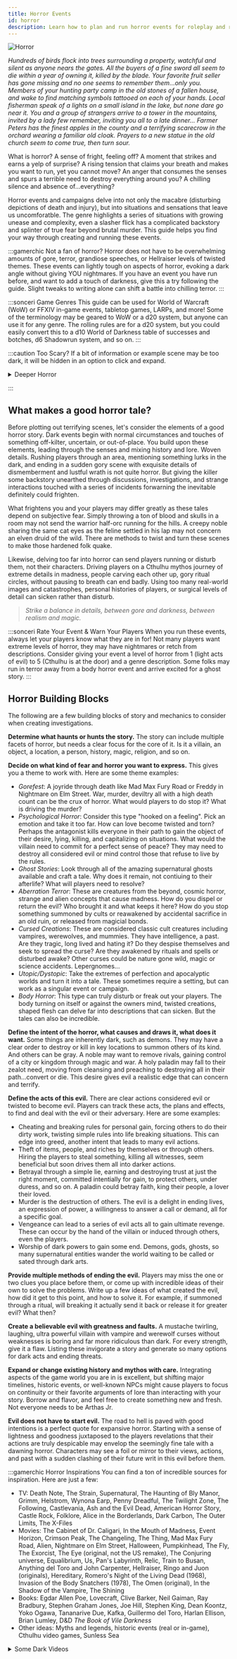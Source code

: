 ```yaml
---
title: Horror Events
id: horror
description: Learn how to plan and run horror events for roleplay and rolling games.
---
```


<div id="vamp">

![Horror](/img/guides/horror.png)

*Hundreds of birds flock into trees surrounding a property, watchful and silent as anyone nears the gates. All the buyers of a fine sword all seem to die within a year of owning it, killed by the blade. Your favorite fruit seller has gone missing and no one seems to remember them...only you. Members of your hunting party camp in the old stones of a fallen house, and wake to find matching symbols tattooed on each of your hands. Local fisherman speak of a lights on a small island in the lake, but none dare go near it. You and a group of strangers arrive to a tower in the mountains, invited by a lady few remember, inviting you all to a late dinner... Farmer Peters has the finest apples in the county and a terrifying scarecrow in the orchard wearing a familiar old cloak. Prayers to a new statue in the old church seem to come true, then turn sour.*

What is horror? A sense of fright, feeling off? A moment that strikes and earns a yelp of surprise? A rising tension that claims your breath and makes you want to run, yet you cannot move? An anger that consumes the senses and spurs a terrible need to destroy everything around you? A chilling silence and absence of...everything? 

Horror events and campaigns delve into not only the macabre (disturbing depictions of death and injury), but into situations and sensations that leave us uncomforatble. The genre highlights a series of situations with growing unease and complexity, even a slasher flick has a complicated backstory and splinter of true fear beyond brutal murder. This guide helps you find your way through creating and running these events. 

:::gamerchic Not a fan of horror?
Horror does not have to be overwhelming amounts of gore, terror, grandiose speeches, or Hellraiser levels of twisted themes. These events can lightly tough on aspects of horror, evoking a dark angle without giving YOU nightmares. If you have an event you have run before, and want to add a touch of darkness, give this a try following the guide. Slight tweaks to writing alone can shift a battle into chilling terror.
:::

:::sonceri Game Genres
This guide can be used for World of Warcraft (WoW) or FFXIV in-game events, tabletop games, LARPs, and more! Some of the terminology may be geared to WoW or a d20 system, but anyone can use it for any genre. The rolling rules are for a d20 system, but you could easily convert this to a d10 World of Darkness table of successes and botches, d6 Shadowrun system, and so on.
:::

:::caution Too Scary?
If a bit of information or example scene may be too dark, it will be hidden in an option to click and expand.

<details closed>
<summary>Deeper Horror
</summary>
This is an example of hidden content to watch for.
</details>

:::

## What makes a good horror tale?

Before plotting out terrifying scenes, let's consider the elements of a good horror story.
Dark events begin with normal circumstances and touches of something off-kilter, uncertain, or out-of-place. You build upon these elements, leading through the senses and mixing history and lore. Woven details. Rushing players through an area, mentioning something lurks in the dark, and ending in a sudden gory scene with exquisite details of dismemberment and lustful wrath is not quite horror. But giving the killer some backstory unearthed through discussions, investigations, and strange interactions touched with a series of incidents forwarning the inevitable definitely could frighten.

What frightens you and your players may differ greatly as these tales depend on subjective fear. Simply throwing a ton of blood and skulls in a room may not send the warrior half-orc running for the hills. A creepy noble sharing the same cat eyes as the feline settled in his lap may not concern an elven druid of the wild. There are methods to twist and turn these scenes to make those hardened folk quake.

Likewise, delving too far into horror can send players running or disturb them, not their characters. Driving players on a Cthulhu mythos journey of extreme details in madness, people carving each other up, gory ritual circles, without pausing to breath can end badly. Using too many real-world images and catastrophes, personal histories of players, or surgical levels of detail can sicken rather than disturb.  

> *Strike a balance in details, between gore and darkness, between realism and magic.*

:::sonceri Rate Your Event & Warn Your Players
When you run these events, always let your players know what they are in for! Not many players want extreme levels of horror, they may have nightmares or retch from descriptions. Consider giving your event a level of horror from 1 (light acts of evil) to 5 (Cthulhu is at the door) and a genre description. Some folks may run in terror away from a body horror event and arrive excited for a ghost story.
:::

## Horror Building Blocks

The following are a few building blocks of story and mechanics to consider when creating investigations.

<div id="vhilit">

**Determine what haunts or hunts the story.** The story can include multiple facets of horror, but needs a clear focus for the core of it. Is it a villain, an object, a location, a person, history, magic, religion, and so on. 

**Decide on what kind of fear and horror you want to express.** This gives you a theme to work with. Here are some theme examples:

* *Gorefest*: A joyride through death like Mad Max Fury Road or Freddy in Nightmare on Elm Street. War, murder, deviltry all with a high death count can be the crux of horror. What would players to do stop it? What is driving the murder?
* *Psychological Horror*: Consider this type "hooked on a feeling". Pick an emotion and take it too far. How can love become twisted and torn? Perhaps the antagonist kills everyone in their path to gain the object of their desire, lying, killing, and capitalizing on situations. What would the villain need to commit for a perfect sense of peace? They may need to destroy all considered evil or mind control those that refuse to live by the rules.
* *Ghost Stories*: Look through all of the amazing supernatural ghosts available and craft a tale. Why does it remain, not contiuing to their afterlife? What will players need to resolve? 
* *Aberration Terror*: These are creatures from the beyond, cosmic horror, strange and alien concepts that cause madness. How do you dispel or return the evil? Who brought it and what keeps it here? How do you stop something summoned by cults or reawakened by accidental sacrifice in an old ruin, or released from magicial bonds.
* *Cursed Creations*: These are considered classic cult creatures including vampires, werewolves, and mummies. They have intelligence, a past. Are they tragic, long lived and hating it? Do they despise themselves and seek to spread the curse? Are they awakened by rituals and spells or disturbed awake? Other curses could be nature gone wild, magic or science accidents. Lepergnomes... 
* *Utopic/Dystopic*: Take the extremes of perfection and apocalyptic worlds and turn it into a tale. These sometimes require a setting, but can work as a singular event or campaign.
* *Body Horror*: This type can truly disturb or freak out your players. The body turning on itself or against the owners mind, twisted creations, shaped flesh can delve far into descriptions that can sicken. But the tales can also be incredible.

**Define the intent of the horror, what causes and draws it, what does it want.** Some things are inherently dark, such as demons. They may have a clear order to destroy or kill in key locations to summon others of its kind. And others can be gray. A noble may want to remove rivals, gaining control of a city or kingdom through magic and war. A holy paladin may fall to their zealot need, moving from cleansing and preaching to destroying all in their path...convert or die. This desire gives evil a realistic edge that can concern and terrify.

**Define the acts of this evil.** There are clear actions considered evil or twisted to become evil. Players can track these acts, the plans and effects, to find and deal with the evil or their adversary. Here are some examples:

* Cheating and breaking rules for personal gain, forcing others to do their dirty work, twisting simple rules into life breaking situations. This can edge into greed, another intent that leads to many evil actions.
* Theft of items, people, and riches by themselves or through others. Hiring the players to steal something, killing all witnesses, seem beneficial but soon drives them all into darker actions.
* Betrayal through a simple lie, earning and destroying trust at just the right moment, committed intentially for gain, to protect others, under duress, and so on. A paladin could betray faith, king their people, a lover their loved.
* Murder is the destruction of others. The evil is a delight in ending lives, an expression of power, a willingness to answer a call or demand, all for a specific goal.
* Vengeance can lead to a series of evil acts all to gain ultimate revenge. These can occur by the hand of the villain or induced through others, even the players. 
* Worship of dark powers to gain some end. Demons, gods, ghosts, so many supernatural entities wander the world waiting to be called or sated through dark arts. 

**Provide multiple methods of ending the evil.** Players may miss the one or two clues you place before them, or come up with incredible ideas of their own to solve the problems. Write up a few ideas of what created the evil, how did it get to this point, and how to solve it. For example, if summoned through a ritual, will breaking it actually send it back or release it for greater evil? What then?

**Create a believable evil with greatness and faults.** A mustache twirling, laughing, ultra powerful villain with vampire and werewolf curses without weaknesses is boring and far more ridiculous than dark. For every strength, give it a flaw. Listing these invigorate a story and generate so many options for dark acts and ending threats.

**Expand or change existing history and mythos with care.** Integrating aspects of the game world you are in is excellent, but shifting major timelines, historic events, or well-known NPCs might cause players to focus on continuity or their favorite arguments of lore than interacting with your story. Borrow and flavor, and feel free to create something new and fresh. Not everyone needs to be Arthas Jr.

**Evil does not have to start evil.** The road to hell is paved with good intentions is a perfect quote for expansive horror. Starting with a sense of lightness and goodness juxtaposed to the players revelations that their actions are truly despicable may envelop the seemingly fine tale with a dawning horror. Characters may see a foil or mirror to their views, actions, and past with a sudden clashing of their future writ in this evil before them.

</div>

:::gamerchic Horror Inspirations
You can find a ton of incredible sources for inspiration. Here are just a few:

* TV: Death Note, The Strain, Supernatural, The Haunting of Bly Manor, Grimm, Helstrom, Wynona Earp, Penny Dreadful, The Twilight Zone, The Following, Castlevania, Ash and the Evil Dead, American Horror Story, Castle Rock, Folklore, Alice in the Borderlands, Dark Carbon, The Outer Limits, The X-Files
* Movies: The Cabinet of Dr. Caligari, In the Mouth of Madness, Event Horizon, Crimson Peak, The Changeling, The Thing, Mad Max Fury Road, Alien, Nightmare on Elm Street, Halloween, Pumpkinhead, The Fly, The Exorcist, The Eye (original, not the US remake), The Conjuring universe, Equalibrium, Us, Pan's Labyrinth, Relic, Train to Busan, Anything del Toro and John Carpenter, Hellraiser, Ringo and Juon (originals), Hereditary, Romero's Night of the Living Dead (1968), Invasion of the Body Snatchers (1978), The Omen (original), In the Shadow of the Vampire, The Shining
* Books: Egdar Allen Poe, Lovecraft, Clive Barker, Neil Gaiman, Ray Bradbury, Stephen Graham Jones, Joe Hill, Stephen King, Dean Koontz, Yoko Ogawa, Tananarive Due, Kafka, Guillermo del Toro, Harlan Ellison, Brian Lumley, D&D *The Book of Vile Darkness*
* Other ideas: Myths and legends, historic events (real or in-game), Cthulhu video games, Sunless Sea

<details closed>
<summary>Some Dark Videos
</summary>

Convert or die... Chronicles of Riddick
<Iframe url="https://www.youtube.com/embed/BE1H7oA9vdY"
        width="854px"
        height="480px"
        id="myId"
        className="video-container"
        display="initial"
        position="relative"
        allow="accelerometer; autoplay=1; clipboard-write; encrypted-media; gyroscope; picture-in-picture" 
        allowfullscreen
        />

Madness of existance... In the Mouth of Madness
<Iframe url="https://www.youtube.com/embed/agWPEWophEU"
        width="854px"
        height="480px"
        id="myId"
        className="video-container"
        display="initial"
        position="relative"
        allow="accelerometer; autoplay=1; clipboard-write; encrypted-media; gyroscope; picture-in-picture" 
        allowfullscreen
        />

Refined Cthulhu
<Iframe url="https://www.youtube.com/embed/QxPAm7sHbZQ"
        width="854px"
        height="480px"
        id="myId"
        className="video-container"
        display="initial"
        position="relative"
        allow="accelerometer; autoplay=1; clipboard-write; encrypted-media; gyroscope; picture-in-picture" 
        allowfullscreen
        />

The classic body horror... The Thing
<Iframe url="https://www.youtube.com/embed/5ftmr17M-a4"
        width="854px"
        height="480px"
        id="myId"
        className="video-container"
        display="initial"
        position="relative"
        allow="accelerometer; autoplay=1; clipboard-write; encrypted-media; gyroscope; picture-in-picture" 
        allowfullscreen
        />

</details>

:::

## Building a Horror Event

To build an entire horror campaign starts with smaller ideas, key villains, and arcing plots. Before coming up with a campaign, let's start with an initial event to start. For these steps, we will create two types of horror events: psychological horror and  splatterfest gore horror.

See [How to Run Events & Campaigns](best-practice.md) for information and the following tips for horror:

* Give your event and horror a theme. This can help you form ideas and give your players expectations. For example: ravaged by a curse, haunted mansion, rise of the dead, ritual gone bad, becoming a lich, death knights breaking from service, the fallen rightous, monster attacks, stolen artifact of a major power, murderous designs.
* If the evil can be ended, have multiple methods for players to learn what is needed, materials/weapons/prayers to end the threat, NPCs to aid in resolving issues, and other ideas for conflict. If you tie everything to one or two places and items, they may not catch on and miss opportunities.
* Provide NPCs and items that will have details to help, some may not know what they have or found, some may demand payment for the information. This can also be an interesting hook for a fight, learning the past, determining weaknesses, creating a solution, and so on.
* Consider asking your players for backstory information or some of their fears. You can use these pieces to enhance and personalize the dark aspects touching on their personal story.
* Create a map to track your horror story. Here is an [example for horror events](https://docs.google.com/drawings/d/1gbPCHeGB-qnfxWzix4Aq_N9KrpClYdYJWDJpt_Rlc0I/edit), MMO Warcraft and tabletop.

### Craft the Villain

Every tale of terror has an antagonist, be it a person, location, supernatural element, and so on. To increase the drama and tale, consider building this villain as you would the entire campaign or a character you would love to play. Give them strengths and flaws, capable of bein truly diabolical or aiding others to become horrific. While I could write a ton of ideas, [WoW DMing](https://discord.gg/RNT6sv9) DM Craft has tackled that for us! 

For a great guide on crafting villains, see [DM Craft's Antagonist](https://docs.google.com/document/d/1WCiAq1DM3SOYQm0cVX3L34HkXBE8bOZbJ_QcG1DMbSI/edit) guide.

<iframe src="https://docs.google.com/document/d/e/2PACX-1vSn_gXuLiuw-psDCKwJfCUxpto4djovHJMVMeDdItv7sy5lrpjV_L0HKxw9BDNqsgVDKvaXQv5u1q19/pub?embedded=true#view=fith" width="100%" height="500px;"></iframe>

You may also use an uncommon villain, such as a curse or location:

<div id="vhilit">

* **Determine the level of intelligence.** Is the location alive and aware or merely destroyed, dangerous, and reactive? A landscape of seething from a magical war or natural disaster may actively provide challenges to the players. They may need to cleanse, rebuild, deal with the dead, etc. If it is intelligent, players may feel watched, trees and earth may try to swallow them, animals driven to attack, etc. For curses and contagions, it may be virulent and medical infecting, or parasidic with an agenda and awareness through those it consumes.
* **Define what is required to end the threat.** Do they need to cleanse the area, destroy an artifact, collect stolen items from a tomb? Can the illness be treated, how does magic affect it? 
* **Build a history for the dark location/curse.** A terrible battle, death, or spirit may have fallen on the land causing this change. The curse may have been seen before, enscrolled by casters or laid by fiends/celestials. Crafting a backstory gives you details to aid players and enrich key scenes.
* **Provide multiple methods to learn the secrets, while considering dark prices to pay for it.** If they can't get to a library, perhaps they need to pay an eldering crone for insight, get sick with the illness to provide feedback, sacrifice something important to a higher power, and so on. Don't forget the horror aspect, demand a tithe.

</div>

### Set the Horror Stage
Determine what the horror event is. This could be a couple sentences, which gives you something fantastic to give players when starting the event.

<div id="vhilit">

* **Lady VanDain's Invitation**: Psychological horror of a haunted mansion where the host has turned trespassers and visitors into statuary in a garden, extending the life of a dying child with their enchantment. The party arrives based on your story needs, such as a summons by a host, investigating lost friends, seeking a missing carriage, or idle curiosity.
* **Mark of the Golden Hand**: A slaughter horror adventure set in a market fallen to a cult. Those in the city district that fell asleep now waken to chanting outside their windows, a pain in their palms. There a brilliant sigil of some maddening language burns. Cultists have started killing all of those marked, blood for the blood god.

</div>

### Set the Goals
Any event type can have horror elements woven through it: battles, scouting, investigations, social events, magic, healing, and so on. Goals give players a focus to seek or complete while moving through your story, and give you story arcs to develop dark and light moments to let the event breath. Too much horror without pause can upset or push too far for some players.

<div id="vhilit">

* **Battle**: Warring through normal creatures until they reach the terrifying leader or boss. The enemies may increase in madness, twisted body horror, reasons for battle, or tasks the players may need to complete per group until reaching the final boss.
* **Exploration**: Wandering through a seemingly normal land that shifts with darker corruption as they pass through key locations affected by curses, items, villains, or magic. Perhaps the entire area twists and rips apart, or holds living nightmares, until the players complete a ritual.
* **Investigation**: These events have endless horror options:

  * Tracking down a death has many aspects of horror to delve through including the reason of death, method of killing, curses and magic, become a ghost, soul stolen, serial slaying, something missing from the body, ritual death, etc. 
  * Seeking lost items can also lead into horror such as soul bound artifacts, eye of a demon, holy sword of a dark god, tome of ancient secrets (necronomicon), scrolls of forbidden magic, etc. 
  * Hunting bounties or kidnapped people have opportunities of reasons for the capture such as nobles, pure blood, prophecies, hired, returning cult members, etc.

* **Social**: A grand ball, meeting of allies, diplomacy council, tea time with the ladies, all of these social situations could have goals and darkness added for flavor without falling into battle. A dark figure with a reason to cause a person or group fall to corruption, or set groups into fighting later, could greet and afflict the event with aspects of horror. Perhaps they add something to drinks/food, curse the location with magic, threaten and hold players hostage, use illusions to look like others twisting a situation, etc.
* **Magic**: Your imagination is the limit for creating magical horror. Consider the senses, soul, and aspects of magic when involving evil: sacrifices, strange language, use of blood/collected materials, mind-afflicting runes, etc. Also consider the source of magic: dark deals, fiends, zealot celestials, pacts with enemy forces, murder, liches, etc.

</div>

:::sonceri Borrowing From Life
If you need a bit of help, use historical events, myths, and legends with added twists to make it your own. Borrowing from aspects of a war, serial killer, and rituals from ancient civilizations all together in one tale may craft a provoking experience. Or draw from nightmares, taking images and feelings from those into a villain's dialogue or description of a room can terrify.
:::

Keep these goals in mind when setting up situations and scenes. Here are some ideas using our two events:

| Evil Goals | Lady VanDain | Golden Hand |
| -- | -- | -- |
| Source of evil? | <ul><li>Ritual magic using ancient artifact</li><li>Lady VanDain controls an artifact</li><li>Petrified guests in garden</li></ul> | <ul><li>Magic circles with a ritual caster in center</li><li>Zealot ancient power siphoning souls</li><li>Golden marks placed on palms of the cursed</li><li>Murderous cultists killing people</li></ul> |
| Specific villain? | Lady Vandain wields all of the horrible power. NPC servants may support her work due to fear or belief in saving the child. | Kha'voss Dek, That Which Lies Beyond Flesh, speaks through a door opened by a ritual, requiring more souls to be released. Cultists seek those souls. |
| What does the evil want? | Save her child from illness and death through collected lives. | Collect souls through marking and killing to fully open a portal. |
| How does the evil win? | Capure players in the garden, turn them into statues. | Mark people and collect 20 souls. They have 10 collected properly when players enter the fights. |
| How do players win? | Break the artifacts, release the petrified people. | Break the ritual circle, break marks, release collected souls, and end cultists. |
| The hard choice? | Ending the evil may kill the child. Give players a method of the life of the mother being consumed to save the child or other option if you want a happy ending. | If they don't break the marks and just start killing, the portal opens anyway from collected cultists. They then fight a weakened elder fiend entering the world. |

:::sonceri The Hard Choice
Sometimes ending the evil is not a simple feat. By breaking rituals or killing the villain, they release something worse. Or ending the threat may require a sacrifice or trade, one life for another, one versus the greater good. This can add an element of tension and storytelling laying the choice in the hands of players, not an NPC. Steer clear of true trauma.
:::

### Set the Mystery

Craft your tale of horror by showing small elements to develop a sense of the unknown, dread, concern, and interest. These elements may describe the villain, goals of the horror, results of success and failure, and so on. Feel free to expand beyond these ideas.

| Elements | Lady VanDain | Golden Hand |
| -- | -- | -- |
| Villain | <ul><li>Something she wears is always tattered or discolored at the edges.</li><li>Heavy scent of orchids trying to mask the constant sickly sweet edge of decay, tucked in pockets.</li><li>Never smiling showing teeth, for they may be rotting or fanged or discolored from something.</li><li>Her shadow moves when she does not, or is missing at times.</li><li>Never blinks, a strong direct gaze.</li></ul> | <ul><li>Kha'voss Dek is mute, speaking only through those marked on their palm.</li><li>Marked NPCs may speak oddly with a different voice of this demon.</li><li>A merchant may sell items of the demon: old goblets used to hold blood, rugs that were tapestries marking its history.</li><li>Its true face is not seen until players partake in the ritual, increasing the potential for failure.</li><li>Anyone possessed by the demon jerk and pop, bones cracking from too many joints.</li></ul> |
| Atmosphere | <ul><li>A mist always rises around the point of Waycrest in the evening, disappating at 3am.</li><li>Soft whispers like bound lips may be heard in the garden or from windows facing the garden.</li><li>It rarely rains, yet all of the flowers bloom beautifully.</li><li>The garden is overrun by flowers in reds and deep pinks: roses, orchids, etc.</li><li>Colors outside are muted yet sharp and vibrant in the house.</li></ul>| <ul><li>Stars wink out in the sky as more die, their souls collected.</li><li>The night is overly dark, no moon, any lantern or firelight painfully bright.</li><li>Any rain is actually drops of blood flying from the frenzy of battle and sacrifice.</li><li>The air hangs with a coppery taste, close and dense, overly hot or cold, never comfortable.</li><li>Dawn never comes.</li></ul> |
| Conflict | <ul><li>Lady Vandain will encourage the players to rest, visit, enjoy a bit of dinner and exploration. She wants their last moments to be happy, relaxed, enjoyable. She believes this may affect the health of her child when the ritual is used.</li><li>The house staff love the young daughter of the deceased lord, but do not entirely agree with the choices made by the lady. Some of them may trade glances, leave notes, not unpack their luggage encouraging their leaving.</li><li>The daughter is lovely, bright, with such infectous happiness. Her illness though is seen and felt through accidents, leg braces, smaller than children her age, etc.</li></ul>| <ul><li>Not all cultists attack like zealots. Some may be silently crying, pleading with their eyes, as they seek kills.</li><li>The demon seems beautiful, golden, a refined creature akin to a celestial spirit or angel. But the truth lies in sharp angles, harsh demands, unflinching hatred.</li><li>Some of the merchants and townfolk may beg the players to die, to sacrifice, for their lives will be better under the demon than the local lord.</li><li>A bard singing that night in the tavern foreshadows the hell to come through song, tales. Merchants and cultists may watch the party, drinking tea not booze, eager for the party to indulge.</li></ul> |
| In Medias Res / In the middle | <ul><li>Previous visitors have guested, some of their items left in the bedrooms or throughout the house. Perhaps there are extra horses and carriages.</li><li>Some of the players may know some of those that guested but have not been seen.</li><li>The child is in terrible need of new lives, showing signs of illness.</li><li>Someone intended for the garden is being held, not transformed yet, giving players an opportunity to catch the horror in the middle of happening.</li></ul> | <ul><li>Convert or die situations have been occuring recently, some members of the neighborhood marked in tattoos and symbols that are starting to glow golden.</li><li>Members of the local tavern the party rests at are fearful of the nightmares haunting the populace, whispers of a great figure in gold, wings of an angel, face of a king.</li><li>Some folk at the tavern seem to get drunk or food poisoned as the party arrives, incapacitated for the night to come.</li><li>New symbols and statues are found throughout the market venerating this new god, enchanted to capture souls in a magical net.</li></ul> |

### End the Horror

With the mystery in place, villains in action, and goals in mind, it's time to end this terror. This may require multiple actions such as stopping the violence, cleansing the events, and informing others. Or it may be as simple as fight the grand villain as the sun rises.

<div id="vhilit">

**Create a list of tasks they need to complete to stop the vile actions.** Break these down on difficulty mixing simple and death defying. Provide multiple methods to find and complete these tasks. Give players agency to decide how it will be done while keeping track. For example:

* Breaking the evil artifact or stopping a ritual
* Killing or stopping the villain
* Dispelling or cleansing corruption
* Aiding the hurt and fallen
* Setting right the wrongs committed
* Performing rituals to turn the tide and remove power from the evil
* Removing the injured or innocent from harm's way
* Solving riddles, gaining power, and other tasks to strengthen the party

**Define the levels of success.** Not all conflicts and terror end cleanly, some continue on for decades while others just need spring cleaning with prayers and a bucket of holy water. 

* Grand failure: They arrived too late or fell to corruption themselves. Perhaps members of the group joined the villain, and seek to further the evil on their terms. It seems bleak for the heroes, and they need to report, regroup, and research to better attack their enemy.
* Failure: Rituals enacted, many died, and the villain gained the upper hand. But they know the face and name of this terror, and have a clear idea of where to strike next.
* Minor success: They stopped the ritual but many are dead and the villain escaped. At least it was stopped and they have a new journey to begin. Now the villain has opportunity to heal, regroup, and try again.
* Moderate success: They found the clues, stopped the ritual, saved the injured, and cornered the high priest. Victory is at hand, next is just the villain to contend with and ensuring it never happens again.
* Major success: Beyond the moderate success, they have cornered the villain, verified all aspects of the horror, and put a final end to it. Peace returns and a chance to fully heal, cleanse, and return. They have much to consider, and internal wounds of their own to lay at rest.

**Is this one chapter of many?** Perhaps this is simply the first of many terrors in your campaign, leading to an ultimate showdown with a force greater than the first ones encountered. A power behind the villain and throne. Or the source of the ritual, magics, and artifacts. Players may also wish to seek further, sparking ideas for additional adventures and events in your horror story. Be open to the narrative flow, player responses, and craft further with new goals and targets in mind.

**Cleansing when the darkness passes.** Give players an uplifting moment or event after the darkness ends. They have the opportunity to learn from this adventure, test their spirits and minds, and resolve final conflicts among each other. Members of the party may have suffered from the horror event and need downtime to deal with the experience. And this gives you breathing room after constant dark storytelling. Provide rituals, cleansing items, healing magics, medical aid, and the like to rest, heal wounds, and relax the mind and emotions.

</div>

## How to Write Horror

When developing your events and campaigns, I recommend writing content for scenes for easy copying and pasting. These can be descriptive phrases, lists of words, full paragraphs, and insights. But how do you write for horror?

<div id="vhilit">

**Be descriptive considering all of the senses.** Details bring horror to life just like other events. Beyond simple sight, what does something feel like, scents on the air, sounds in the area or outside, a taste on the air or if something is sipped or licked. 

**Create lists of words that evoke emotion.** Saying something is terrifying, horrific, spooky, creepy, and dangerous all sound like saying food is great. What does great food taste like? Give serious thought to potential colors, flavors, expressive and simple words mixed together, and so on. You don't need to write like Lovecraft, just expand your thoughts.

**Write a short story about the event or scenario.** Flexing your thoughts and delving into the focus of evil, craft a short story or journal. Remember to include strengths and weaknesses, too perfect and powerful leaves players not invested or able to relate to the horror. If getting into the mind of the horror is difficult, consider writing as a witness, investigator, or victim. React and freely write, don't worry about perfect voice and grammar.

**Perhaps also consider another sense...emotion.** You should never dictate how a player feels about a scene. but you can give them a sense of emotion you want to covery or evoke in them through the environment, beasts, and NPCs. You have full control of these actors on your stage.

**Embrace music.** Soundtracks give you a perfect score to layer your words against. Pick some songs and listen as you write. If they aid in chilling, save links and songs, create a playlist. Weave these into music available through Discord or Watch2gether to play during events.

</div>

### Writing Exercise

A great exercise to find your dark voice is to search for a piece of art that disturbs you (painting, scene, movie trailer, character) and write about it. Consider every sense to evoke a felt place and specific sensation. Need a little help? Reach for a [thesaurus](https://www.thesaurus.com/) and writer resources, such as [240 Dark Words](https://grammar.yourdictionary.com/word-lists/240-dark-words-for-more-descriptive-writing.html). 

For this exercise, determine the emotions you want to convey, the kind of horror, consider colors, seasons, imagery, to find little details for players to latch on to. 

<div id="vhilit">

* **Emotion to convey**: List ideas of feeling and sensations you want the reader to feel, list words you may want to use
* **Senses to focus on**: Color, scent, sounds can help a mind fill in details through imagination
* **Aspect of horror**: What kind of horror elements do you want to highlight

</div>

#### A House in Decline

In this example, using this video of ambience and movie still from Crimson Peak.

<Iframe url="https://www.youtube.com/embed/5hBAXcsm4_Y"
        width="854px"
        height="480px"
        id="myId"
        className="video-container"
        display="initial"
        position="relative"
        allow="accelerometer; autoplay=1; clipboard-write; encrypted-media; gyroscope; picture-in-picture" 
        allowfullscreen
        />


![Lady](/img/guides/horror-lady.jpg)

* **Emotion to convey**: Unsettled, moldering house and slight rot points to the inherent darkness in the location and owner
* **Senses to focus on**: Tarnished gold, patina of rotted greens, neverending autumn on the verge of winter, sickly sweet
* **Aspect of horror**: Corruption and madness, the sacrifices for saving a child have pushed the lady of the house into dark magics and madness


<details closed>
<summary>Expand to read the story.
</summary>

The letter arrived in the passing of days to each of the company. Crisp night-inked script itched across fine bone-white parchment with hints of pressed flower, a scent of orchid and sea-- it spoke of refinement, greed, and a woman. When the call to war lead us to the distant shores of Kul'tiras, we aided the Lord of Waycrest Manor to safeguard the populace and deal with constant incursions of a witchly sort. Never once did we meet his beloved wife and child, only hearing of them from his fond memories.

To learn of his death in such a way as this only reminded me of how the ills of home and nation, the constant warfare, had worn to fraying the ties of new friendships. Yet looking over these penned words again, and seeing the darkened windows and loaming walls of Waycrest, I must give pause until the rest of my party arrives. Best to enter together, my courage failing.

*Long have the nights become. I bid you welcome to my estates, dear friends of my late departed lord. You aided him in times most dire, and sought to end threats beleaguring our people. Come and allow me to repay the honors you have imparted.*

Spires seem to lean toward me as curled fingers. Flitting azure shades move against the hand-blown glass, a rattle in them despite the stillness of air. The taste of the ocean in the mist sharpens the senses, biting harder in my jaw already tight from some concern I can't place. The creak of saddle leather and nearing crack of shoed hooves under me tell me even my steed wishes to return to the open road. 

Nearly turning away, the door opens and a familiar face brightens the near night with a child's warmth, little Katya. The tension burst like a soap bubble, perhaps battle senses and too many days of ill omens and war leaving me sensitive. Nothing but memories here, no true ghosts. Though I cannot deny the chill on my arm as I lift the lord's only daughter, tossing her in welcome as soft laughter fills the air.

Past the threshold, she prattles of childish tidings, tea time with dollies, the lessons in pony riding, cook catching a fish big enough to swallow her whole. The home holds far too much warmth, unlike my expectations. A blazing hearth stuffed of old coals and fresh wood leaves a sharp glow through the room, subduing the gentle candleglow at sweeping stairs. Flowers festoon vases, float in a bowl of herbed water for washing hands in the foyer, painted in large canvases of the lord and his family. A few petals fall, edges darkened, cracked, withering as they land.

Here the scent of orchid and cracking hearth push away something sweeter, a scent that causes the echo of battlefields in the northern kingdoms to ring in my ears again. Then she descends the stairs, or perhaps was always there waiting by the ballistrad, hand resting on the railing, the other reaching to take mine in greeting. Light casts her features in a ghoulish glow, motes in wide eyes like the final rays of the sun at sunset driven back by storms. Swathed in heavy layers, she seemed frozen in garb despite the oppressive heat. 

"Thank you for attending my request. If Frederick was only here, he truly would welcome your visit. Come, you must need rest before dinner."

</details>

#### Grand Designs

* **Emotion to convey**: Heart thundering fear, excitement, speed
* **Senses to focus on**: Glimmering golds of holy light, blood and scarlet reds, chanting, wet sounds
* **Aspect of horror**: Bloodbath of death, alien presence

![Portal](/img/guides/horror-demon.jpg)

<details closed>
<summary>Expand to read the story.
</summary>

*Athul nak'vach'thurl... Mua'tollvex... Heralds fall upon the mark... Accept our gift...*

Waking with a sharp twist in bedding, interrupted in conversations with friends in the tavern, startled during nightly prayers recounting the moments of your day -- whatever you sought in the deep night ends abruptly. Through windows, harsh glows spark and flash, an infernal firelight licking at the sky yet nothing of smoke or char hangs in the air. Drops speckle the glass, vermillion rain of the dying. 

Calls for aid echo outside the tavern, loud banging of fists on the door...falling silent with a gasp. Weight falls upon the wood, requiring force to shove open. A robed figure pulls free a blade from the newly fallen, blood dripping from the scarlet caked metal.

"Athul nak'vach'thurl! Mua'tollvex!" Spittle flies from shouting lips, wild eyes fall on you all in the common room, rushing in the moment of surprise. The face familiar, having sold simple jewelry in a stall of azure silks mere hours before. Purpose turned to a new currency sends him smashing through the doorway. 

The battle enjoins as the killer leaps at each of you with arcing slashes, the blade hungering and pulling to seek your flesh!

As the battle ensues, flashes blind and burn from golden lightning through the open door and window. They stream across, landing beyond sight, lost behind buildings and market stalls. Each of you tear away at the robed man, blood splattering wet across the scuffed floor, darkening tattered robes and clothing. Breath froths at lips and nose, as the last glow of life burns. 

"Mua'tollvex..." Breath catches in a final gurgle, as pain sharp and heated lances in your palm. Each of you gasp and grip at bare or gloved hands, the gleam of a sigil flared to life that left the freshly killed man to mark you. *Accept our gift.*

Stumbling into the night, many townsfolk and merchant lay in broken heaps. Details of faces caught in rictus of surprise and pain caught in scarlet light edged in golds. Softly shifting hues of dawn, motes of brightness lifting to the heavens, lure your sight to the end of the city block. More flickers of streaming gold leave newly killed to seek that shimmer, joining it in harmony.

And the rythmic song of cultist chanting strengthens.

</details>

## Systems of Madness
Various tabletop game systems have charts and options for adding madness, sanity, corruption, and other aspects to mechanically track how your players and NPCs are affected by the horror of the setting and event. These are guidelines and open to interpretation and customization for your events.

:::sonceri What requires a sanity check?
Any situation, experience, or knowledge that may be well beyond the norma. This includes witnessing terrifying deaths, experiencing torture, recurring event connected to a character's painful or traumatic backstory, meeting god-like entities, or finding knowledge alien to human understanding. While magic and nonhuman races form an everyday part of a character’s life, even a seasoned adventurer cannot conquer or understand some things.
:::

### Optional: Forbidden Lore
Excountering the horrific, strange, alien, or ancient, you may want to give players an opportunity to learn for the future. This may be exceptionally important for long campaigns delving into horror. The Forbidden Lore trait or knowledge skill could provide players aid when traversing your tale.

Optionally, you could make this a pool of points they earn through the event(s). By experiencing the horror, they main earn points to add to rolls or questions to ask.

<div id="vhilit">

* **How to Attain**: Players may have a backstory reason for having this information. Provide opportunities to learn through libraries, scrolls, NPCs (masters, spirits, scholars), artifact, experiences, or other mechanism.
* **Roll Version**: When gaining forbidden lore, players may receive a +2 (or point pool) to d20 rolls for unearthing knowledge, dealing with situations, determining the evil and how to deal with it.
* **Roleplay Version**: Players may receive 2-3 (or earned pool) questions they could ask the storyteller or through roleplay to learn something about the evil, how to deal with it, and so on.

</div>

### Madness d20
D&D settings have alternate rules around fear, horror, and madness with numerous options for afflictions and madness. These rules are modified to support multiple types of events and calculations. Modify these as needed for your event and DM style.

<div id="vhilit">

**Hit points as a madness counter.** As players take damage, they experience elements of horror. When they reach death, they survive but gain an insanity specific to the cause of that death. For example, dying by vampiric bite, they may constantly feel weakened, hungry, see or hear wisps of the vampire about them. Perhaps they were stabbed through by many blades. They may feel dread when raising their sword, feel stabbing pain when attacking others from their old would, or hear and see every slashing attack by others as hyper real overwhelming and gruesome. Or give them a short term or permanent derangement. [World of Darkness](https://whitewolf.fandom.com/wiki/List_of_Derangements_(WOD)) has many incredible options.

**Madness effects based on encountered horror elements.** They may roll against a difficult class (DC) for the situation, or roleplay out the scenario. Winning or losing may incur a different effect. Madness can be short-term, long-term, or indefinite. Most relatively mundane effects impose short-term madness, which lasts for just a few minutes. More horrific effects or cumulative effects can result in long-term or indefinite madness. Depending on which is easier, choose one of the following methods for tracking madness:

* Sanity points: Start with 6 sanity points that are lost or gained through the event. As they are afflicted, they lose sanity. Zero or less is madness.
* Madness points: Start with 0 madness and earn points as afflicted. When they fail a roll, they earn 1 madness point. At 6 points, they are afflicted with madness. 

:::gamerchic Player Consent is Key
Not all players may want to delve into madness. Communicate with your players, make note of who welcomes the madness or requests not to be corrupted. Be willing to change directions and results according to player acceptance and comfort.
:::

<Tabs
  defaultValue="simple"
  values={[
    {label: 'Simplified d20', value: 'simple'},
    {label: 'Extended d20', value: 'extend'},
  ]}>
<TabItem value="simple" className="unique-tabs">
  
The following are opportunities and scenes to request a roll for fear/stress. The DC may range from 11 to 20 depending on the level of horror and darkness:

* Witnessing or committing traumatic acts against others far more inline with horror than normal battle.
* Remaining in a corrupted or cursed location may increase stress. 
* Receiving harsh magical spells, curses, and wounds of a corrupted nature.

Fear/stress is lowered in the following ways:

* Resting in a location away from the horror, corruption, or curse.
* Receiving blessings, meditation, restorative spells, or wards.
* Seeking solace and sanity with others without stressers.

A stress test is a 1d20 roll with a DC set by the DM. You want to roll higher to succeed. If you have lost sanity, you may have a hard time fighting the effects of fear. Consider using one of these systems:

<div id="vhilit">

* **Sanity**: Add your sanity points to the roll. 
* **Madness**: Subtract your madness points from the roll.

Failing these rolls may incur fear and madness. Select from the following depending on the situation, scene, and strength of failure (simple to critical, modify amounts to fit the failure):

* **Fear Struck**: Consumed by fear and visibly shaken. Simple failure they have a -1 to their next roll. Critical failure they cannot act too afraid and are in absolute shock.
* **Aversion**: The scene and situation is too frightening, causing them to flee in terror. They must move away from the source of terror. Simple failure they have a -1 to their next roll. Critical failure they cannot act just run repulsed to the point of sickness, needing to get away. 
* **Living Nightmares**: At first they seem fine, but after images remain with them as living nightmares. Whispers, ghosts, movement at the corner of their eyes. If they sleep, they suffer nightmares. Simple failure they have a -1 to their next roll. Critical failure they are surrounded by visions of terror.
* **Obsession**: The moment of terror plagues the mind, causing the afflicted to be obessed by it. They may speak of it constantly, seek it out again, relive it on others. Simple failure they have a -1 to their next roll. Critical failure they are so consumed they focus on the horror entirely, delighted or terrified.
* **Rage**: Abject terror leads them to absolute destruction, sending them into a berserker rage. The mind is cast aside for the primal need to break things/people. They receive a +1 or higher (depending on failure) to attacks with the increased chance of attacking friends and objects as much as foes. Critical failure they will not stop fighting, attacking everything, until they are roused from it.

When all sanity is lost or madness is reached, the player takes on an aspect of horror until cleansed. It will last with them through the event until relieved. This madness may be an enhanced version of these above fears with far more twisted results.

</div>

</TabItem>
  

<TabItem value="extend" className="unique-tabs">

This information provides extensive tables to check for DCs and afflict players with madness.

Consider the following DC examples for different types of encounters:

| DC | Event |
| -- | -- |
| 8 | Surprised to find a mangled, tortured animal carcass. |
| 11 | Surprised to find a human body part. |
| 13 | Surprised to find a human corpse. Finding a stream flowing with blood, a blood splattered room, torture evidence. |
| 14 | Finding a managled human corpse. Awakening trapped in a coffin. Seeing and being attacked by a ghoul. |
| 15 | Witnessing a friend's violent death. Meeting someone you know to be dead, for example the risen dead of a wife or friend. |
| 16 | Experiencing extreme pain and torture. Witnessing the raising of the dead as zombies, ghouls, other horrifying creatures. |
| 20 | Seeing an evil deity. Being the lone survivor of a large-scale massacre. |

Short-term madness may last a few minutes to an hour. It can be cured through aid from others, magic, tonics, prayer, talking, or other options from your story. Select a madness from the list or roll 1d100 for one of the following:

d% | Effect (lasts 1d10 minutes)
| -- | -- |
01-20 | Character faints (can be awakened by vigorous action taking 1 round; thereafter, the character is shaken until the duration expires).
21-30 | Character has a screaming fit.
31-40 | Character flees in panic.
41-50 | Character shows physical hysterics or emotional outburst (i.e. laughing, crying, and so forth).
51-55 | Character babbles in incoherent speech or in a torrent of coherent speech.
56-60 | Character gripped by intense phobia, maybe cementing him to the spot.
61-65 | Character becomes homicidal, dealing harm to the nearest person as proficiently as possible.
66-70 | Character has hallucinations or delusions.
71-75 | Characters say or do whatever those nearby say or do.
76-80 | Character is gripped with a strange or deviant eating desire (dirt, slime, human flesh, and so on).
81-90 | Character falls into a stupor (assumes fetal position or oblivious to surrounding events).
91-100 | Character become catatonic (can stand but no willpower or interest; may be led or forced to perform simple actions).

Long-term madness may continue from this event to others, or throughout an entire campaign. It may require additional steps to cure.

d% | Effect (lasts 1d10 minutes)
| -- | -- |
01-10 | Character performs compulsive rituals (constantly washing hands, praying, never stepping on cracks, and so on).
11-20 | Character has hallucinations and delusions (at the discretion of the GM).
21-30 | Character becomes paranoid.
31-40 | Character gripped with a severe phobia (refuses to approach the object of phobia except on a successful Wisdom save [DC 18]).
41-45 | Character has aberrant desires and obsessions (either with people or objects).
46-55 | Character develops an attachment to a “lucky charm” and cannot function without it (treat as poisoned).
56-65 | Character develops psychosomatic blindness, deafness, or the loss of the use of a limb or limbs.
66-75 | Character has uncontrollable tics or tremors (disadvantage on physical ability checks).
76-85 | Characters have amnesia (Disadvantage on Intelligence based checks that involve memory or gained knowledge).
86-90 | Character has bouts of reactive psychosis (delusions, hallucinations, and so on).
91-95 | Character loses the ability to communicate via speech or writing.
96-100 | Character becomes catatonic (can stand but no willpower or interest; may be led or forced to perform simple actions).

</TabItem>
</Tabs>

</div>

### Simplified Insanity

For an interesting twist on insanity and inner darkness, consider the simplicity of sigils, their meaning, and how it affects players. These additions can be fantastic for MMO-RPGs with symbols you can place on a character and cards for tabletop adventures. Here's how to use this system:

1. Based on your story, select up to five different symbols of horror. These could be from myths, legends, folklore, tarot cards, or your imagination. Give them a meaning and name in case players investigate.
2. Set a perk and curse for each of these symbols.
3. Assign the symbol to a player (1 only) as they journey through the event. Inform them of what it looks like, what it means, and allow them to explore this new aspect of themselves. For added interest, only give them a little of the info, or a short couple lines of poetry.
4. As they adventure, place these symbols in the environment. Enhance that area, enemy, object based on the symbol. Allow the players to work through it. You can use these for sacrifices, solving puzzles, attaining power, closing/opening a lock for a portal, learning a secret, and so on.

The madness may be the curse that rises the longer they are marked, or the more they interact with it. Some helpful ideas and examples:

* Tarot Cards: Pick any of these, so many options
* Folklore: The Maiden, The Mother, The Crone
* Ages of Time: Dawn, Zenith, Twilight, Night, Eclipse
* Chess Pieces: King, Queen, Abbot, Rook, Pawn

#### Tarot Cards

This is an example using five tarot cards:

* *Strength* - Symbol of prowess, courage, persuasion. Mighty in arm and soul, able to press back the dark physically, and force it aside. But to do so changes them, muscles become stone, eyes become light, an embodiment of strength less humanoid.

  "Cry out and rejoice the warrior born! From this landscape of woe shall darkness be shorn. Yet from such battles the flesh is stone reborn." 

* *The Magician* - Symbol of inspired action and power. To use this power against their enemy, they bear a physical burden taking damage to win strong attacks against the evil. Perhaps till they die too.

  "Blessed is the wellspring of a soul's might. From within cast forth magics that give fright. Though as power soars does life fall into night."

* *The Hermit* - Symbol of introspection, wisdom, lonliness. To understand the dark, they connect with it gaining a memory and information. The more they remember, the more it becomes their past and history. 

  "From afar comes a whisper of something lost. A siphon of memory and experiences tempest-tossed. Know in such understanding comes an inner soul's cost."

* *Justice* - Symbol of fairness, truth, cause and effect. To know if what they experience or hear is real and truthful, they must become blind for a number of minutes, becoming longer the more times you use it. 

  "Before your symbol shall truth be uttered. No falsehood can stand as lie is sundered. Beware for such knowledge else true sight be plundered."

* *The Hanged Man* - Symbol of release, new perspectives. By giving up a memory to the dark, they learn a truth. But soon they will forget too much. 

  "At morrow he spies the light coming from earth up-ended. A maze of a grave, he knows cannot be defended. Let go and become one, no more the conflicted."


### Corruption Body Horror

:::caution Enter at your own risk!
Some tales of terror delve into alien minds, abhorrent flesh, and twisted perceptions all part of body horror. Few players nmay be interested in these tales. Be prepared to change or simply the descriptions accordingly, and explain what they are in for.
:::

For those willing to go into body horror and supreme corruption, you may want to consider a different system of perks and curses. Players may earn an opportunity to accept a gift (perk) but it comes with a cost (curse).

These are optional features to use or modify as needed. 

Set a maximum amount of corruption, be it points or number of enhancements. When they reach this amount, they have become one with the horror, becoming part of the enemy rather than an adventurer. Typically, you may want to set this to a maximum of 5 points or perks. They may take the same one multiple times, but the curses likewise stack.

The darkness takes root, crafting within you new organs, twisted bones, scaled flesh, or empowers magics to aid the player in some meaningful way.

| Power | Type | Ability |
| -- | -- | -- |
| Shifting Anatomy | Armor | Your organs become more fluids, joints unhinge, bones reform in new formations in response to danger. These changes may save your life, but to what end... When you roll a natural 1 or critically fail, you may use this perk once.  Every time you use it, you shift and change, less ordinary and more frightening.<br/><br/>Using this ability increases your corruption by 1. |
| Living Weapon | Physical Weapon | Your weapon has errupted with strange, new life. Tendons and flesh wrap about wood, metal fractures with joints of bone, serpentine otherworldly eyes may open upon it, teeth may serrate the edge dripping poison. On a successful attack, you may command the weapon to poison the enemy inflicting more damage. Soon it may become a permanent part of your body.<br/><br/>The damage equals the number of times this perk is taken 1 for 1.  |
| Umbral Assault | Caster Attack | Whirling from the darkness at your feet, your shadow rises to take form. As you cast magics, words echo through the void form of endless night, in different languages, perhaps in reverse, to jettison an attack in spectral screaming horror or slithering shadowed nightmares. Attacks from you and your shadow land together on a target. When battle ends, your shadows remains alive and seething.<br/><br/>The damage equals the number of times this perk is taken 1 for 1. |
| Shadowmend | Caster Heal | You become a conduit of stolen life, drawing lifeforce from allies and enemies to mend another. You become greyer in color, red or black veins rise under your skin, edges of deathly colors round your eyes and tip your fingers. Reaching forth to those around you, including yourself, you draw 1 HP from them (damage they take) and siphon it all to another as healing.<br/><br/>The damage to others and healing equals the number of times this perk is taken 1 for 1. Select as many targets as you like to take 1 point from each. |
| Voidsight | Perception | Your eyes bear the mark of the void, the horrors you parley with, the darkness within. Evil designs reveal themselves to your midnight stare, as your entire eye is a living pool of midnight darkness consuming light. If taken too far, you may never see the living rightly so again, everything in your vision deathly or corrupted.<br/><br/>Gain +1 to perception and environment rolls as many times as you take the perk, 1 for 1. |

Additionally, ask for corruption rolls (d20 + levels of corruption) for dramatic moments or actions of enemies, using this corruption against those that imbibe this power. This gives you additional options for attacks, environmental situations, perceiving the afflicted, and more.

Healing and cleansing this corruption may become part of the event or story arc, seeking more than simple prayer to purge the horrors within.

:::conquest
These rules are simplified from rules used by DMs during the Warcraft Conquest *Shadows in the Sands* campaign warring against N'zoth, Sathog, and various denizens of the void. Incredible thanks to Virsandir MG-Horde for crafting these ideas and the many DMs and players that aided!
:::


</div>

import Iframe from 'react-iframe';
import Tabs from '@theme/Tabs';
import TabItem from '@theme/TabItem';